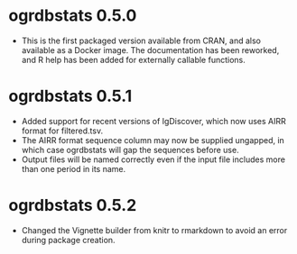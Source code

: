 # ogrdbstats 0.5.0

* This is the first packaged version available from CRAN, and also available as a Docker image. The documentation has been reworked, and R help has been added for externally callable functions.


# ogrdbstats 0.5.1

* Added support for recent versions of IgDiscover, which now uses AIRR format for filtered.tsv.
* The AIRR format sequence column may now be supplied ungapped, in which case ogrdbstats will gap the sequences before use.
* Output files will be named correctly even if the input file includes more than one period in its name.

# ogrdbstats 0.5.2

* Changed the Vignette builder from knitr to rmarkdown to avoid an error during package creation.